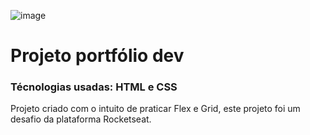 ![image](https://github.com/user-attachments/assets/08049553-a9ec-4579-8a7f-9e7009b05996)


<h1>Projeto portfólio dev</h1>
<h3>Técnologias usadas: HTML e CSS</h3>

<p>Projeto criado com o intuito de praticar Flex e Grid, este projeto foi um desafio da plataforma Rocketseat.</p>
